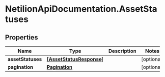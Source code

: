 # NetilionApiDocumentation.AssetStatuses

## Properties
Name | Type | Description | Notes
------------ | ------------- | ------------- | -------------
**assetStatuses** | [**[AssetStatusResponse]**](AssetStatusResponse.md) |  | [optional] 
**pagination** | [**Pagination**](Pagination.md) |  | [optional] 


